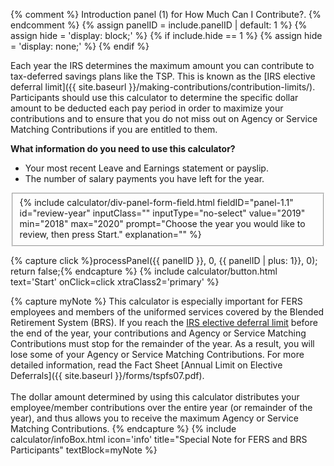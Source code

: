 {% comment %}
Introduction panel (1) for How Much Can I Contribute?.
{% endcomment %}
{% assign panelID = include.panelID | default: 1 %}
{% assign hide = 'display: block;' %}
{% if include.hide == 1 %} {% assign hide = 'display: none;' %} {% endif %}

<div id="panel-{{ panelID }}" class="calculator-panel" style="{{ hide }}" markdown="1">

Each year the IRS determines the maximum amount you can contribute to tax-deferred savings plans like the TSP. This is known as the [IRS elective deferral limit]({{ site.baseurl }}/making-contributions/contribution-limits/). Participants should use this calculator to determine the specific dollar amount to be deducted each pay period in order to maximize your contributions and to ensure that you do not miss out on Agency or Service Matching Contributions if you are entitled to them.

**What information do you need to use this calculator?**

-   Your most recent Leave and Earnings statement or payslip.
-   The number of salary payments you have left for the year.

<div class="dotted-line"></div>

<fieldset>
{% include calculator/div-panel-form-field.html
  fieldID="panel-1.1" id="review-year"
  inputClass="" inputType="no-select"
  value="2019" min="2018" max="2020"
  prompt="Choose the year you would like to review, then press Start."
  explanation=""
%}
</fieldset>

{% capture click %}processPanel({{ panelID }}, 0, {{ panelID | plus: 1}}, 0); return false;{% endcapture %}
{% include calculator/button.html text='Start' onClick=click xtraClass2='primary' %}

{% capture myNote %}
This calculator is especially important for FERS employees and members of the
uniformed services covered by the Blended Retirement System (BRS). If you reach the
<a href="javascript:openWindow('/PlanningTools/RetirementPlanningPhases/maximumAmount.html', 650, 650);">IRS elective deferral limit</a>
before the end of the year, your contributions and Agency or Service Matching Contributions
must stop for the remainder of the year. As a result, you will lose some of your Agency or
Service Matching Contributions.
For more detailed information, read the Fact Sheet [Annual Limit on Elective Deferrals]({{ site.baseurl }}/forms/tspfs07.pdf).
<br><br>
The dollar amount determined by using this calculator distributes your employee/member
contributions over the entire year (or remainder of the year), and thus allows you to
receive the maximum Agency or Service Matching Contributions.
{% endcapture %}
{% include calculator/infoBox.html icon='info' title="Special Note for FERS and BRS Participants" textBlock=myNote %}
</div> <!-- end div#panel -->
